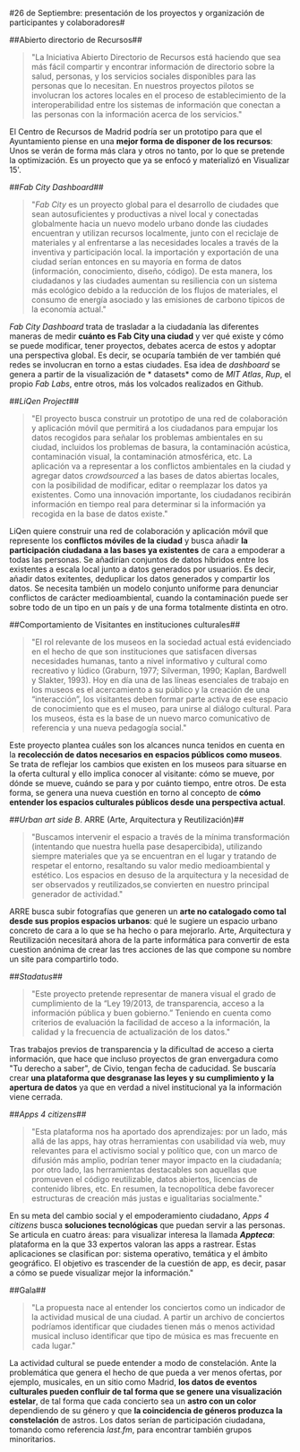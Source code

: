 #26 de Septiembre: presentación de los proyectos y organización de participantes y colaboradores#

##Abierto directorio de Recursos##

> "La Iniciativa Abierto Directorio de Recursos está haciendo que sea más fácil compartir y encontrar información de directorio sobre la salud, personas, y los servicios sociales disponibles para las personas que lo necesitan. En nuestros proyectos pilotos se involucran los actores locales en el proceso de establecimiento de la interoperabilidad entre los sistemas de información que conectan a las personas con la información acerca de los servicios."

El Centro de Recursos de Madrid podría ser un prototipo para que el Ayuntamiento piense en una **mejor forma de disponer de los recursos**: Unos se verán de forma más clara y otros no tanto, por lo que se pretende la optimización. Es un proyecto que ya se enfocó y materializó en Visualizar 15'.

##*Fab City Dashboard*##

> "*Fab City* es un proyecto global para el desarrollo de ciudades que sean autosuficientes y productivas a nivel local y conectadas globalmente hacia un nuevo modelo urbano donde las ciudades encuentran y utilizan recursos localmente, junto con el reciclaje de materiales y al enfrentarse a las necesidades locales a través de la inventiva y participación local. la importación y exportación de una ciudad serían entonces en su mayoría en forma de datos (información, conocimiento, diseño, código). De esta manera, los ciudadanos y las ciudades aumentan su resiliencia con un sistema más ecológico debido a la reducción de los flujos de materiales, el consumo de energía asociado y las emisiones de carbono típicos de la economía actual."

*Fab City Dashboard* trata de trasladar a la ciudadanía las diferentes maneras de medir **cuánto es Fab City una ciudad** y ver qué existe y cómo se puede modificar, tener proyectos, debates acerca de estos y adoptar una perspectiva global. Es decir, se ocuparía también de ver también qué redes se involucran en torno a estas ciudades. Esa idea de *dashboard* se genera a partir de la visualización de *
datasets* como de *MIT Atlas*, *Rup*, el propio *Fab Labs*, entre otros, más los volcados realizados en Github.

##*LiQen Project*##

> "El proyecto busca construir un prototipo de una red de colaboración y aplicación móvil que permitirá a los ciudadanos para empujar los datos recogidos para señalar los problemas ambientales en su ciudad, incluidos los problemas de basura, la contaminación acústica, contaminación visual, la contaminación atmosférica, etc. La aplicación va a representar a los conflictos ambientales en la ciudad y agregar datos *crowdsourced* a las bases de datos abiertas locales, con la posibilidad de modificar, editar o reemplazar los datos ya existentes. Como una innovación importante, los ciudadanos recibirán información en tiempo real para determinar si la información ya recogida en la base de datos existe."

LiQen quiere construir una red de colaboración y aplicación móvil que represente los **conflictos móviles de la ciudad** y busca añadir **la participación ciudadana a las bases ya existentes** de cara a empoderar a todas las personas. Se añadirían conjuntos de datos híbridos entre los existentes a escala local junto a datos generados por usuarios. Es decir, añadir datos exitentes, deduplicar los datos generados y compartir los datos. Se necesita también un modelo conjunto uniforme para denunciar conflictos de carácter medioambiental, cuando la contaminación puede ser sobre todo de un tipo en un país y de una forma totalmente distinta en otro.


##Comportamiento de Visitantes en instituciones culturales##

> "El rol relevante de los museos en la sociedad actual está evidenciado en el hecho de que son instituciones que satisfacen diversas necesidades humanas, tanto a nivel informativo y cultural como recreativo y lúdico (Graburn, 1977; Silverman, 1990; Kaplan, Bardwell y Slakter, 1993). Hoy en día una de las líneas esenciales de trabajo en los museos es el acercamiento a su público y la creación de una “interacción”, los visitantes deben formar parte activa de ese espacio de conocimiento que es el museo, para unirse al diálogo cultural. Para los museos, ésta es la base de un nuevo marco comunicativo de referencia y una nueva pedagogía social."

Este proyecto plantea cuáles son los alcances nunca tenidos en cuenta en la **recolección de datos necesarios en espacios públicos como museos**. Se trata de reflejar los cambios que existen en los museos para situarse en la oferta cultural y ello implica conocer al visitante: cómo se mueve, por dónde se mueve, cuándo se para y por cuánto tiempo, entre otros. De esta forma, se genera una nueva cuestión en torno al concepto de **cómo entender los espacios culturales públicos desde una perspectiva actual**.

##*Urban art side B*. ARRE (Arte, Arquitectura y Reutilización)##

> "Buscamos intervenir el espacio a través de la mínima transformación (intentando que nuestra huella pase desapercibida), utilizando siempre materiales que ya se encuentran en el lugar y tratando de respetar el entorno, resaltando su valor medio medioambiental y estético. Los espacios en desuso de la arquitectura y la necesidad de ser observados y reutilizados,se convierten en nuestro principal generador de actividad."

ARRE busca subir fotografías que generen un **arte no catalogado como tal desde sus propios espacios urbanos**: qué le sugiere un espacio urbano concreto de cara a lo que se ha hecho o para mejorarlo. Arte, Arquitectura y Reutilización necesitará ahora de la parte informática para convertir de esta cuestion anónima de crear las tres acciones de las que compone su nombre un site para compartirlo todo.

##*Stadatus*##

> "Este proyecto pretende representar de manera visual el grado de cumplimiento de la “Ley 19/2013, de transparencia, acceso a la información pública y buen gobierno.” Teniendo en cuenta como criterios de evaluación la facilidad de acceso a la información, la calidad y la frecuencia de actualización de los datos."

Tras trabajos previos de transparencia y la dificultad de acceso a cierta información, que hace que incluso proyectos de gran envergadura como "Tu derecho a saber", de Civio, tengan fecha de caducidad. Se buscaría crear **una plataforma que desgranase las leyes y su cumplimiento y la apertura de datos** ya que en verdad a nivel institucional ya la información viene cerrada.

##*Apps 4 citizens*##

> "Esta plataforma nos ha aportado dos aprendizajes: por un lado, más allá de las apps, hay otras herramientas con usabilidad vía web, muy relevantes para el activismo social y político que, con un marco de difusión más amplio, podrían tener mayor impacto en la ciudadanía; por otro lado, las herramientas destacables son aquellas que promueven el código reutilizable, datos abiertos, licencias de contenido libres, etc. En resumen, la tecnopolítica debe favorecer estructuras de creación más justas e igualitarias socialmente."

En su meta del cambio social y el empoderamiento ciudadano, *Apps 4 citizens* busca **soluciones tecnológicas** que puedan servir a las personas. Se articula en cuatro áreas: para visualizar interesa la llamada ***Appteca***: plataforma en la que 33 expertos valoran las apps a rastrear. Estas aplicaciones se clasifican por: sistema operativo, temática y el ámbito geográfico. El objetivo es trascender de la cuestión de app, es decir, pasar a cómo se puede visualizar mejor la información."

##Gala##

> "La propuesta nace al entender los conciertos como un indicador de la actividad musical de una ciudad. A partir un archivo de conciertos podríamos identificar que ciudades tienen más o menos actividad musical incluso identificar que tipo de música es mas frecuente en cada lugar."

La actividad cultural se puede entender a modo de constelación. Ante la problemática que genera el hecho de que pueda a ver menos ofertas, por ejemplo, musicales, en un sitio como Madrid, **los datos de eventos culturales pueden confluir de tal forma que se genere una visualización estelar**, de tal forma que cada concierto sea un **astro con un color** dependiendo de su género y que **la coincidencia de géneros produzca la constelación** de astros. Los datos serían de participación ciudadana, tomando como referencia *last.fm*, para encontrar también grupos minoritarios. 

